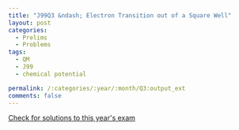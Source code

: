 ```yaml
---
title: "J99Q3 &ndash; Electron Transition out of a Square Well"
layout: post
categories:
  - Prelims
  - Problems
tags:
  - QM
  - J99
  - chemical potential

permalink: /:categories/:year/:month/Q3:output_ext
comments: false
---
```

<object data="1999J3Q.pdf" type="application/pdf" width="100%" height="500"></object>
<div class="message"><a href='https://princetonprelim.com/prelim/2/'>Check for solutions to this year's exam</a></div>
